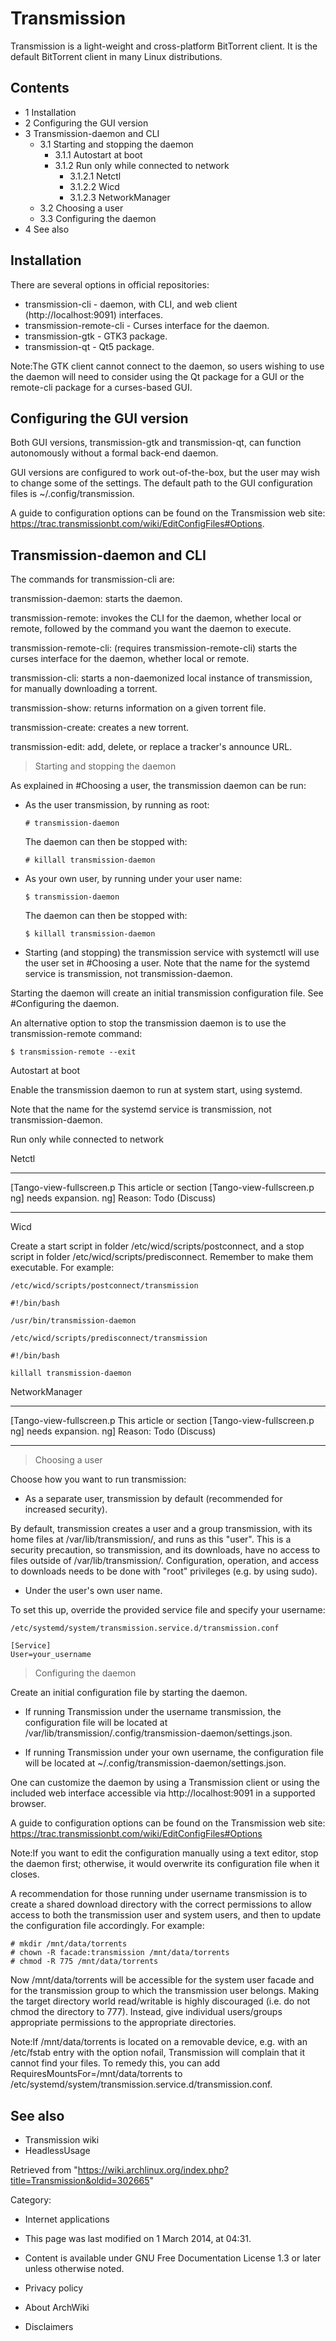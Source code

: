 Transmission
============

Transmission is a light-weight and cross-platform BitTorrent client. It
is the default BitTorrent client in many Linux distributions.

Contents
--------

-   1 Installation
-   2 Configuring the GUI version
-   3 Transmission-daemon and CLI
    -   3.1 Starting and stopping the daemon
        -   3.1.1 Autostart at boot
        -   3.1.2 Run only while connected to network
            -   3.1.2.1 Netctl
            -   3.1.2.2 Wicd
            -   3.1.2.3 NetworkManager
    -   3.2 Choosing a user
    -   3.3 Configuring the daemon
-   4 See also

Installation
------------

There are several options in official repositories:

-   transmission-cli - daemon, with CLI, and web client
    (http://localhost:9091) interfaces.
-   transmission-remote-cli - Curses interface for the daemon.
-   transmission-gtk - GTK3 package.
-   transmission-qt - Qt5 package.

Note:The GTK client cannot connect to the daemon, so users wishing to
use the daemon will need to consider using the Qt package for a GUI or
the remote-cli package for a curses-based GUI.

Configuring the GUI version
---------------------------

Both GUI versions, transmission-gtk and transmission-qt, can function
autonomously without a formal back-end daemon.

GUI versions are configured to work out-of-the-box, but the user may
wish to change some of the settings. The default path to the GUI
configuration files is ~/.config/transmission.

A guide to configuration options can be found on the Transmission web
site: https://trac.transmissionbt.com/wiki/EditConfigFiles#Options.

Transmission-daemon and CLI
---------------------------

The commands for transmission-cli are:

transmission-daemon: starts the daemon.

transmission-remote: invokes the CLI for the daemon, whether local or
remote, followed by the command you want the daemon to execute.

transmission-remote-cli: (requires transmission-remote-cli) starts the
curses interface for the daemon, whether local or remote.

transmission-cli: starts a non-daemonized local instance of
transmission, for manually downloading a torrent.

transmission-show: returns information on a given torrent file.

transmission-create: creates a new torrent.

transmission-edit: add, delete, or replace a tracker's announce URL.

> Starting and stopping the daemon

As explained in #Choosing a user, the transmission daemon can be run:

-   As the user transmission, by running as root:

        # transmission-daemon

    The daemon can then be stopped with:

        # killall transmission-daemon

-   As your own user, by running under your user name:

        $ transmission-daemon

    The daemon can then be stopped with:

        $ killall transmission-daemon

-   Starting (and stopping) the transmission service with systemctl will
    use the user set in #Choosing a user. Note that the name for the
    systemd service is transmission, not transmission-daemon.

Starting the daemon will create an initial transmission configuration
file. See #Configuring the daemon.

An alternative option to stop the transmission daemon is to use the
transmission-remote command:

    $ transmission-remote --exit

Autostart at boot

Enable the transmission daemon to run at system start, using systemd.

Note that the name for the systemd service is transmission, not
transmission-daemon.

Run only while connected to network

Netctl

  ------------------------ ------------------------ ------------------------
  [Tango-view-fullscreen.p This article or section  [Tango-view-fullscreen.p
  ng]                      needs expansion.         ng]
                           Reason: Todo (Discuss)   
  ------------------------ ------------------------ ------------------------

Wicd

Create a start script in folder /etc/wicd/scripts/postconnect, and a
stop script in folder /etc/wicd/scripts/predisconnect. Remember to make
them executable. For example:

    /etc/wicd/scripts/postconnect/transmission

    #!/bin/bash

    /usr/bin/transmission-daemon

    /etc/wicd/scripts/predisconnect/transmission

    #!/bin/bash

    killall transmission-daemon

NetworkManager

  ------------------------ ------------------------ ------------------------
  [Tango-view-fullscreen.p This article or section  [Tango-view-fullscreen.p
  ng]                      needs expansion.         ng]
                           Reason: Todo (Discuss)   
  ------------------------ ------------------------ ------------------------

> Choosing a user

Choose how you want to run transmission:

-   As a separate user, transmission by default (recommended for
    increased security).

By default, transmission creates a user and a group transmission, with
its home files at /var/lib/transmission/, and runs as this "user". This
is a security precaution, so transmission, and its downloads, have no
access to files outside of /var/lib/transmission/. Configuration,
operation, and access to downloads needs to be done with "root"
privileges (e.g. by using sudo).

-   Under the user's own user name.

To set this up, override the provided service file and specify your
username:

    /etc/systemd/system/transmission.service.d/transmission.conf

    [Service]
    User=your_username

> Configuring the daemon

Create an initial configuration file by starting the daemon.

-   If running Transmission under the username transmission, the
    configuration file will be located at
    /var/lib/transmission/.config/transmission-daemon/settings.json.

-   If running Transmission under your own username, the configuration
    file will be located at ~/.config/transmission-daemon/settings.json.

One can customize the daemon by using a Transmission client or using the
included web interface accessible via http://localhost:9091 in a
supported browser.

A guide to configuration options can be found on the Transmission web
site: https://trac.transmissionbt.com/wiki/EditConfigFiles#Options

Note:If you want to edit the configuration manually using a text editor,
stop the daemon first; otherwise, it would overwrite its configuration
file when it closes.

A recommendation for those running under username transmission is to
create a shared download directory with the correct permissions to allow
access to both the transmission user and system users, and then to
update the configuration file accordingly. For example:

    # mkdir /mnt/data/torrents
    # chown -R facade:transmission /mnt/data/torrents
    # chmod -R 775 /mnt/data/torrents

Now /mnt/data/torrents will be accessible for the system user facade and
for the transmission group to which the transmission user belongs.
Making the target directory world read/writable is highly discouraged
(i.e. do not chmod the directory to 777). Instead, give individual
users/groups appropriate permissions to the appropriate directories.

Note:If /mnt/data/torrents is located on a removable device, e.g. with
an /etc/fstab entry with the option nofail, Transmission will complain
that it cannot find your files. To remedy this, you can add
RequiresMountsFor=/mnt/data/torrents to
/etc/systemd/system/transmission.service.d/transmission.conf.

See also
--------

-   Transmission wiki
-   HeadlessUsage

Retrieved from
"https://wiki.archlinux.org/index.php?title=Transmission&oldid=302665"

Category:

-   Internet applications

-   This page was last modified on 1 March 2014, at 04:31.
-   Content is available under GNU Free Documentation License 1.3 or
    later unless otherwise noted.
-   Privacy policy
-   About ArchWiki
-   Disclaimers
